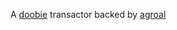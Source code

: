 A [doobie](https://github.com/tpolecat/doobie) transactor backed by [agroal](https://github.com/agroal/agroal)
